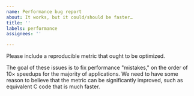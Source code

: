 ```yaml
---
name: Performance bug report
about: It works, but it could/should be faster…
title: ''
labels: performance
assignees: ''

---
```


Please include a reproducible metric that ought to be optimized.

The goal of these issues is to fix performance "mistakes," on the order of 10× speedups for the majority of applications. We need to have some reason to believe that the metric can be significantly improved, such as equivalent C code that is much faster.
